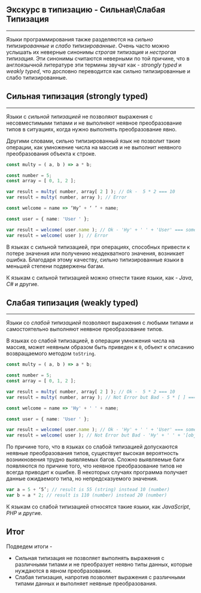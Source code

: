 ## Экскурс в типизацию - Сильная\Слабая Типизация
________________

Языки программирования также разделяются на *сильно типизированные* и *слабо типизированные*. Очень часто можно услышать их неверные синонимы *строгая типизация* и *нестрогая типизация*. Эти синонимы считаются неверными по той причине, что в англоязычной литературе эти термины звучат как - *strongly typed* и *weakly typed*, что дословно переводится как сильно типизированные и слабо типизированные. 


## Сильная типизация (strongly typed)
________________

Языки с *сильной типизацией* не позволяют выражения с несовместимыми типами и не выполняют неявное преобразование типов в ситуациях, когда нужно выполнять преобразование явно.


Другими словами, сильно типизированный язык не позволит такие операции, как умножение  числа на массив и не выполнит неявного преобразования объекта к строке.

~~~~~typescript
const multy = ( a, b ) => a * b;

const number = 5;
const array = [ 0, 1, 2 ];

var result = multy( number, array[ 2 ] ); // Ok -  5 * 2 === 10
var result = multy( number, array ); // Error

const welcome = name => ‘Hy’ + ‘ ’ + name;

const user = { name: 'User ' };

var result = welcome( user.name ); // Ok - 'Hy' + ' ' + 'User' === some text'
var result = welcome( user ); // Error
~~~~~

В языках с сильной типизацией, при операциях, способных привести к потере значения или получению неадекватного значения, возникает ошибка. Благодаря этому качеству, сильно типизированные языки в меньшей степени подвержены багам.


К языкам с сильной типизацией можно отнести такие языки, как - *Java*, *C#* и другие.


## Слабая типизация (weakly typed)
________________

Языки со *слабой типизацией* позволяют выражения с любыми типами и самостоятельно выполняют неявное преобразование типов.


В языках со слабой типизацией, в операции умножения числа на массив, может неявным образом быть приведен к `0`, объект к описанию возвращаемого методом `toString`.

~~~~~typescript
const multy = ( a, b ) => a * b;

const number = 5;
const array = [ 0, 1, 2 ];

var result = multy( number, array[ 2 ] ); // Ok -  5 * 2 === 10
var result = multy( number, array ); // Not Error but Bad - 5 * [ ] === 0

const welcome = name => 'Hy' + ' ' + name;

const user = { name: 'User ' };

var result = welcome( user.name ); // Ok - 'Hy' + ' ' + 'User' === some text'
var result = welcome( user ); // Not Error but Bad - 'Hy' + ' ' + '[object Object]' === 'Hy [object Object]'
~~~~~

По причине того, что в языках  со слабой типизацией допускаются неявные преобразования типов, существует высокая вероятность возникновения трудно выявляемых багов. Сложно выявляемые баги появляются по причине того, что неявное преобразование типов не всегда приводит к ошибке. В некоторых случаях программа получает данные ожидаемого типа, но непредсказуемого значения.

~~~~~typescript
var a = 5 + ‘5’; // result is 55 (string) instead 10 (number)
var b = a * 2; // result is 110 (number) instead 20 (number)
~~~~~

К языкам со слабой типизацией относятся такие языки, как *JavaScript*, *PHP* и другие.


## Итог

Подведем итоги - 

- Сильная  типизация не позволяет выполнять выражения с различными типами и не преобразует неявно типы данных, которые нуждаются в явном преобразовании.
- Слабая типизация, напротив позволяет выражения с различными типами данных и выполняет неявные преобразования.
